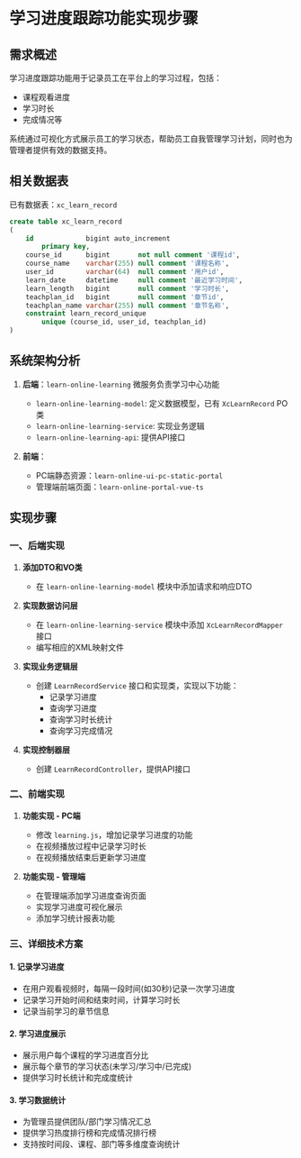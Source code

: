 # 学习进度跟踪功能实现步骤

## 需求概述

学习进度跟踪功能用于记录员工在平台上的学习过程，包括：
- 课程观看进度
- 学习时长
- 完成情况等

系统通过可视化方式展示员工的学习状态，帮助员工自我管理学习计划，同时也为管理者提供有效的数据支持。

## 相关数据表

已有数据表：`xc_learn_record`
```sql
create table xc_learn_record
(
    id             bigint auto_increment
        primary key,
    course_id      bigint       not null comment '课程id',
    course_name    varchar(255) null comment '课程名称',
    user_id        varchar(64)  null comment '用户id',
    learn_date     datetime     null comment '最近学习时间',
    learn_length   bigint       null comment '学习时长',
    teachplan_id   bigint       null comment '章节id',
    teachplan_name varchar(255) null comment '章节名称',
    constraint learn_record_unique
        unique (course_id, user_id, teachplan_id)
)
```

## 系统架构分析

1. **后端**：`learn-online-learning` 微服务负责学习中心功能
    - `learn-online-learning-model`: 定义数据模型，已有 `XcLearnRecord` PO类
    - `learn-online-learning-service`: 实现业务逻辑
    - `learn-online-learning-api`: 提供API接口

2. **前端**：
    - PC端静态资源：`learn-online-ui-pc-static-portal`
    - 管理端前端页面：`learn-online-portal-vue-ts`

## 实现步骤

### 一、后端实现

1. **添加DTO和VO类**
    - 在 `learn-online-learning-model` 模块中添加请求和响应DTO

2. **实现数据访问层**
    - 在 `learn-online-learning-service` 模块中添加 `XcLearnRecordMapper` 接口
    - 编写相应的XML映射文件

3. **实现业务逻辑层**
    - 创建 `LearnRecordService` 接口和实现类，实现以下功能：
        - 记录学习进度
        - 查询学习进度
        - 查询学习时长统计
        - 查询学习完成情况

4. **实现控制器层**
    - 创建 `LearnRecordController`，提供API接口

### 二、前端实现

1. **功能实现 - PC端**
    - 修改 `learning.js`，增加记录学习进度的功能
    - 在视频播放过程中记录学习时长
    - 在视频播放结束后更新学习进度

2. **功能实现 - 管理端**
    - 在管理端添加学习进度查询页面
    - 实现学习进度可视化展示
    - 添加学习统计报表功能

### 三、详细技术方案

#### 1. 记录学习进度
- 在用户观看视频时，每隔一段时间(如30秒)记录一次学习进度
- 记录学习开始时间和结束时间，计算学习时长
- 记录当前学习的章节信息

#### 2. 学习进度展示
- 展示用户每个课程的学习进度百分比
- 展示每个章节的学习状态(未学习/学习中/已完成)
- 提供学习时长统计和完成度统计

#### 3. 学习数据统计
- 为管理员提供团队/部门学习情况汇总
- 提供学习热度排行榜和完成情况排行榜
- 支持按时间段、课程、部门等多维度查询统计
